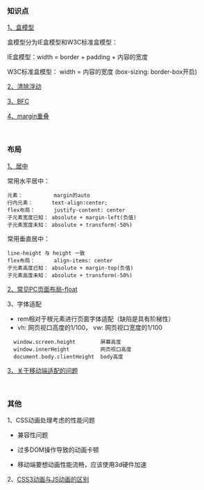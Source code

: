 ### 知识点

[1、盒模型](https://www.zhangxinxu.com/wordpress/2016/09/talking-about-css-margin-box/)

  盒模型分为IE盒模型和W3C标准盒模型：

  IE盒模型：width = border + padding + 内容的宽度

  W3C标准盒模型： width = 内容的宽度 (box-sizing: border-box开启)
  
[2、清除浮动](https://github.com/YvetteLau/Step-By-Step/issues/32)

[3、BFC](https://juejin.im/post/5a4dbe026fb9a0452207ebe6)

[4、margin重叠](https://github.com/aermin/blog/issues/40)
  

<br/>

### 布局

[1、居中](https://www.cnblogs.com/Tiboo/p/7617453.html)

  常用水平居中：

  ````
  元素：          margin的auto
  行内元素：      text-align:center;
  flex布局：      justify-content: center
  子元素宽度已知： absolute + margin-left(负值)
  子元素宽度未知： absolute + transform(-50%)
  ````
  
  常用垂直居中：
  
  ````
  line-height 与 height 一致
  flex布局：      align-items: center 
  子元素高度已知： absolute + margin-top(负值)
  子元素高度未知： absolute + transform(-50%)
  ````  

[2、常见PC页面布局-float](https://www.cnblogs.com/Tiboo/p/6817185.html)

3、字体适配
* rem相对于根元素进行页面字体适配（缺陷是具有阶梯性）
* vh: 网页视口高度的1/100， vw: 网页视口宽度的1/100
````
  window.screen.height        屏幕高度
  window.innerHeight          网页视口高度
  document.body.clientHeight  body高度
````

[3、关于移动端适配的问题](https://www.cnblogs.com/Tiboo/p/12273842.html)

<br/>

### 其他

1、CSS动画处理考虑的性能问题

* 兼容性问题

* 过多DOM操作导致的动画卡顿

* 移动端要想动画性能流畅，应该使用3d硬件加速


2、[CSS3动画与JS动画的区别](https://www.cnblogs.com/shuaishuaidejun/p/7444711.html)

    

